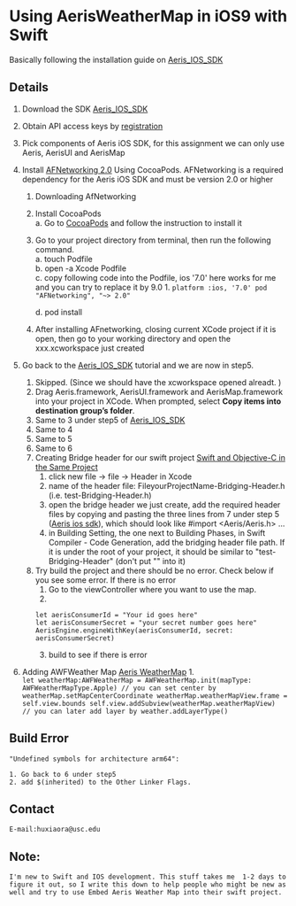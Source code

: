 # Using AerisWeatherMap in iOS9 with Swift
Basically following the installation guide on <a href="http://www.aerisweather.com/support/docs/toolkits/aeris-ios-sdk/">Aeris_IOS_SDK</a>
	

## Details

1. Download the SDK <a href="http://www.aerisweather.com/support/docs/toolkits/aeris-ios-sdk/">Aeris_IOS_SDK</a>

2. Obtain API access keys by <a href="http://www.aerisweather.com/support/docs/api/">registration</a>

3. Pick components of Aeris iOS SDK, for this assignment we can only use Aeris, AerisUI and AerisMap

4. Install <a href="https://github.com/AFNetworking/AFNetworking">AFNetworking 2.0</a> Using CocoaPods. AFNetworking is a required dependency for the Aeris iOS SDK and must be version 2.0 or higher
	1. Downloading AfNetworking <br>
	2. Install CocoaPods <br>
		a. Go to <a href="https://cocoapods.org/">CocoaPods</a> and follow the instruction to install it<br>
	3. Go to your project directory from terminal, then run the following command.<br>
		a. touch Podfile<br>
		b. open -a Xcode Podfile<br>
		c. copy following code into the Podfile, ios '7.0' here works for me and you can try to replace it by 9.0
		1.
			```
			platform :ios, '7.0'
			pod "AFNetworking", "~> 2.0"
			```
			
		d. pod install<br>
	4. After installing AFnetworking, closing current XCode project if it is open, then go to your working directory and open the xxx.xcworkspace just created<br>

5. Go back to the <a href="http://www.aerisweather.com/support/docs/toolkits/aeris-ios-sdk/">Aeris_IOS_SDK</a> tutorial and we are now in step5. 
	1. Skipped. (Since we should have the xcworkspace opened alreadt. )
	2. Drag Aeris.framework, AerisUI.framework and AerisMap.framework into your project in XCode. When prompted, select <b>Copy items into destination group’s folder</b>.
	3. Same to 3 under step5 of <a href="http://www.aerisweather.com/support/docs/toolkits/aeris-ios-sdk/">Aeris_IOS_SDK</a> 
	4. Same to 4 
	5. Same to 5
	6. Same to 6
	7. Creating Bridge header for our swift project <a href="https://developer.apple.com/library/ios/documentation/Swift/Conceptual/BuildingCocoaApps/MixandMatch.html">Swift and Objective-C in the Same Project</a>
		1. click new file -> file -> Header in Xcode
		2. name of the header file: FileyourProjectName-Bridging-Header.h (i.e. test-Bridging-Header.h)
		3. open the bridge header we just create, add the required header files by copying and pasting the three lines from 7 under step 5 (<a href="http://www.aerisweather.com/support/docs/toolkits/aeris-ios-sdk/">Aeris ios sdk</a>), which should look like #import <Aeris/Aeris.h> ...
		4. in Building Setting, the one next to Building Phases, in Swift Compiler - Code Generation, add the bridging header file path. If it is under the root of your project, it should be similar to "test-Bridging-Header" (don't put "" into it)
	8. Try build the project and there should be no error. Check below if you see some error. If there is no error
		1. Go to the viewController where you want to use the map. 
		2. 
		```
		let aerisConsumerId = "Your id goes here"
        let aerisConsumerSecret = "your secret number goes here"
        AerisEngine.engineWithKey(aerisConsumerId, secret: aerisConsumerSecret)
        ```
		3. build to see if there is error
		
6. Adding AWFWeather Map <a href="http://www.aerisweather.com/support/docs/toolkits/aeris-ios-sdk/getting-started/weather-maps/">Aeris WeatherMap</a>
	1.		
		```
    	let weatherMap:AWFWeatherMap = AWFWeatherMap.init(mapType: AWFWeatherMapType.Apple)
        // you can set center by weatherMap.setMapCenterCoordinate
        weatherMap.weatherMapView.frame = self.view.bounds
        self.view.addSubview(weatherMap.weatherMapView)                        
    	// you can later add layer by weather.addLayerType()
    	```

## Build Error
	"Undefined symbols for architecture arm64":
	
	1. Go back to 6 under step5
	2. add $(inherited) to the Other Linker Flags.
		
			
## Contact

 	E-mail:huxiaora@usc.edu

		
## Note:

	I'm new to Swift and IOS development. This stuff takes me  1-2 days to figure it out, so I write this down to help people who might be new as well and try to use Embed Aeris Weather Map into their swift project.
		
		
		
			
		
		